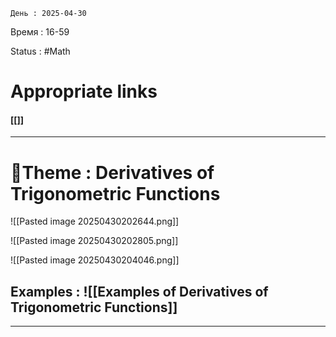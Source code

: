 	День : 2025-04-30 
Время : 16-59

Status : #Math  


# Appropriate links
#### [[]]

---

# 📏Theme : Derivatives of Trigonometric Functions



![[Pasted image 20250430202644.png]]

![[Pasted image 20250430202805.png]]

![[Pasted image 20250430204046.png]]







## Examples : ![[Examples of Derivatives of Trigonometric Functions]]


---
